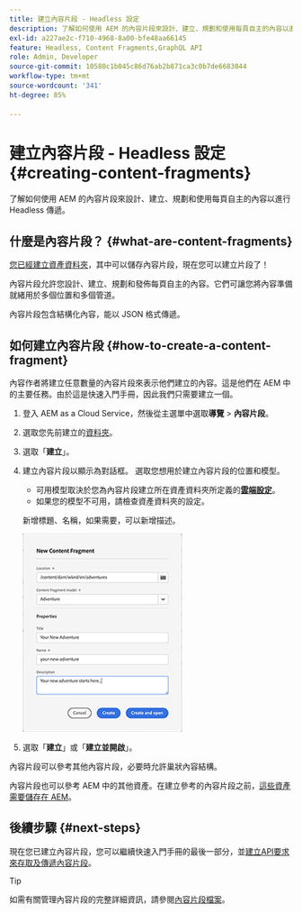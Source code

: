 ```yaml
---
title: 建立內容片段 - Headless 設定
description: 了解如何使用 AEM 的內容片段來設計、建立、規劃和使用每頁自主的內容以進行 Headless 傳遞。
exl-id: a227ae2c-f710-4968-8a00-bfe48aa66145
feature: Headless, Content Fragments,GraphQL API
role: Admin, Developer
source-git-commit: 10580c1b045c86d76ab2b871ca3c0b7de6683044
workflow-type: tm+mt
source-wordcount: '341'
ht-degree: 85%

---
```


# 建立內容片段 - Headless 設定 {#creating-content-fragments}

了解如何使用 AEM 的內容片段來設計、建立、規劃和使用每頁自主的內容以進行 Headless 傳遞。

## 什麼是內容片段？ {#what-are-content-fragments}

[您已經建立資產資料夾](create-assets-folder.md)，其中可以儲存內容片段，現在您可以建立片段了！

內容片段允許您設計、建立、規劃和發佈每頁自主的內容。它們可讓您將內容準備就緒用於多個位置和多個管道。

內容片段包含結構化內容，能以 JSON 格式傳遞。

## 如何建立內容片段 {#how-to-create-a-content-fragment}

內容作者將建立任意數量的內容片段來表示他們建立的內容。這是他們在 AEM 中的主要任務。由於這是快速入門手冊，因此我們只需要建立一個。

1. 登入 AEM as a Cloud Service，然後從主選單中選取&#x200B;**導覽** > **內容片段**。

1. 選取您先前建立的[資料夾](create-assets-folder.md)。
1. 選取「**建立**」。
1. 建立內容片段以顯示為對話框。
選取您想用於建立內容片段的位置和模型。

   * 可用模型取決於您為內容片段建立所在資產資料夾所定義的&#x200B;[**雲端設定**](create-assets-folder.md)。
   * 如果您的模型不可用，請檢查資產資料夾的設定。

   新增標題、名稱，如果需要，可以新增描述。

   ![「建立新內容片段」對話框](/help/sites-cloud/administering/content-fragments/assets/cfc-console-create.png)

1. 選取「**建立**」或「**建立並開啟**」。

內容片段可以參考其他內容片段，必要時允許巢狀內容結構。

內容片段也可以參考 AEM 中的其他資產。在建立參考的內容片段之前，[這些資產需要儲存在 AEM](/help/assets/manage-digital-assets.md)。

## 後續步驟 {#next-steps}

現在您已建立內容片段，您可以繼續快速入門手冊的最後一部分，並[建立API要求來存取及傳遞內容片段](create-api-request.md)。

>[!TIP]
>
>如需有關管理內容片段的完整詳細資訊，請參閱[內容片段檔案](/help/sites-cloud/administering/content-fragments/overview.md)。
